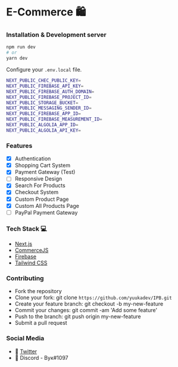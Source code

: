 # E-Commerce 🛍️

### Installation & Development server 

```bash
npm run dev
# or
yarn dev
```
Configure your ```.env.local``` file.
```bash
NEXT_PUBLIC_CHEC_PUBLIC_KEY=
NEXT_PUBLIC_FIREBASE_API_KEY=
NEXT_PUBLIC_FIREBASE_AUTH_DOMAIN=
NEXT_PUBLIC_FIREBASE_PROJECT_ID=
NEXT_PUBLIC_STORAGE_BUCKET=
NEXT_PUBLIC_MESSAGING_SENDER_ID=
NEXT_PUBLIC_FIREBASE_APP_ID=
NEXT_PUBLIC_FIREBASE_MEASUREMENT_ID=
NEXT_PUBLIC_ALGOLIA_APP_ID=
NEXT_PUBLIC_ALGOLIA_API_KEY=
```

### Features
- [x] Authentication
- [x] Shopping Cart System
- [x] Payment Gateway (Test)
- [ ] Responsive Design
- [x] Search For Products
- [x] Checkout System
- [x] Custom Product Page
- [x] Custom All Products Page
- [ ] PayPal Payment Gateway

### Tech Stack 💻

- [Next.js](https://nextjs.org/)
- [CommerceJS](https://commercejs.com/)
- [Firebase](https://firebase.com/)
- [Tailwind CSS](https://tailwindcss.com/)

### Contributing

- Fork the repository
- Clone your fork: git clone ```https://github.com/yuukadev/IPB.git```
- Create your feature branch: git checkout -b my-new-feature
- Commit your changes: git commit -am 'Add some feature'
- Push to the branch: git push origin my-new-feature
- Submit a pull request

### Social Media

- 💬 [Twitter](https://twitter.com/yuukasuoh)
- 💬 Discord - Вук#1097
